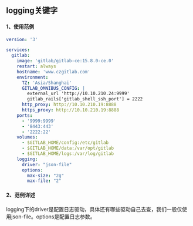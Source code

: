 ## logging关键字



#### 1、使用范例

```yaml
version: '3'

services:
  gitlab:
    image: 'gitlab/gitlab-ce:15.8.0-ce.0'
    restart: always
    hostname: 'www.czgitlab.com'
    environment:
      TZ: 'Asia/Shanghai'
      GITLAB_OMNIBUS_CONFIG: |
        external_url 'http://10.10.210.24:9999'
        gitlab_rails['gitlab_shell_ssh_port'] = 2222
      http_proxy: http://10.10.210.19:8888
      https_proxy: http://10.10.210.19:8888
    ports:
      - '9999:9999'
      - '8443:443'
      - '2222:22'
    volumes:
      - $GITLAB_HOME/config:/etc/gitlab
      - $GITLAB_HOME/data:/var/opt/gitlab
      - $GITLAB_HOME/logs:/var/log/gitlab
    logging:
      driver: "json-file"
      options:
        max-size: "2g"
        max-file: "2"
```



#### 2、范例详述

logging下的driver是配置日志驱动，具体还有哪些驱动自己去查，我们一般仅使用json-file。options是配置日志参数。

